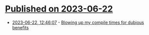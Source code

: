 # [Published on 2023-06-22](index.md)

* [2023-06-22, 12:46:07](https://lobste.rs/s/ly5oio/blowing_up_my_compile_times_for_dubious) - [Blowing up my compile times for dubious benefits](https://claytonwramsey.github.io/2023/06/20/fiddler-const-magic.html)
